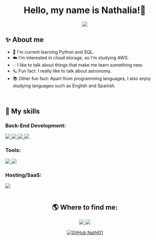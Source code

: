 <h1 align="center"> Hello, my name is Nathalia!🌙</h1>

<p align="center">
  <a href="https://github.com/DenverCoder1/readme-typing-svg"><img src="https://readme-typing-svg.herokuapp.com?font=Poppins&color=EBDD97&&size=25&center=true&vCenter=true&width=600&height=100&lines=I'm+always+looking+to+study+new+technologies,;Back+End+Developer.;Be+Welcome+:)"></a>
</p>

## ✨ About me

- 🌱 I'm current learning Python and SQL.<br>
- ☁️ I'm interested in cloud storage, so I'm studying AWS.<br>
- 💡 I like to talk about things that make me learn something new.<br>
- 🪐 Fun fact: I really like to talk about astronomy.<br>
- 📚 Other fun fact: Apart from programming languages, I also enjoy studying languages such as English and Spanish.<br>

<br>

## 🚀 My skills
<h3>Back-End Development:</h3>
<div align="left">
  <a>
    <a href="https://www.mongodb.com/">
      <img src="https://img.shields.io/badge/MongoDB-47A248?style=for-the-badge&logo=mongodb&logoColor=white">
  </a>
  <a href="https://www.python.org/">
    <img src="https://img.shields.io/badge/Python-3776AB?style=for-the-badge&logo=python&logoColor=white">
  </a>
  <a href="https://www.postgresql.org/">
    <img src="https://img.shields.io/badge/PostgreSQL-336791?style=for-the-badge&logo=postgresql&logoColor=white">
  </a>
  <a>
    <a href="https://aws.amazon.com/pt/what-is/sql/">
      <img src="https://img.shields.io/badge/SQL-4479A1?style=for-the-badge&logo=sql&logoColor=white">
  </a>
</div>

<h3>Tools:</h3>
<div align="left">
  <a href="https://www.microsoft.com/pt-br/power-platform/products/power-bi">
    <img src="https://img.shields.io/badge/Power%20BI-F2C811?style=for-the-badge&logo=power-bi&logoColor=black">
  </a>
  <a href="https://g.co/kgs/Hvz6QaA">
    <img src="https://img.shields.io/badge/Looker-4285F4?style=for-the-badge&logo=looker&logoColor=white">
  </a>
</div>

<h3>Hosting/SaaS:</h3>
<div align="left">
  <a href="https://docs.aws.amazon.com/">
    <img src="https://img.shields.io/badge/AWS-%23FF9900.svg?style=for-the-badge&logo=amazon-aws&logoColor=white">
  </a>
</div>
  
<br>

<div align="center">
<h2>🌎 Where to find me:</h2>

<a href="https://www.linkedin.com/in/nathaliafrance/">
  <img src="https://img.shields.io/badge/-Nathalia-blue?style=flat-square&logo=Linkedin&logoColor=white">
</a>

<a href="mailto:nathaliafrance1@gmail.com">
  <img src="https://img.shields.io/badge/-Email-16c60c?style=flat-square&logo=Gmail&logoColor=white&link=mailto:nathaliafrance1@gmail.com)]">
</a>

[![GitHub Nathl01]( https://img.shields.io/github/followers/Nathl01?label=follow&style=social)](https://github.com/Nathl01)
</div>
